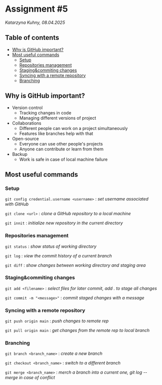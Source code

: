 # Assignment #5
*Katarzyna Kuhny, 08.04.2025*

## Table of contents
- [Why is GitHub important?](#Why-is-GitHub-important?)
- [Most useful commands](#Most-useful-commands)
  - [Setup](#Setup)
  - [Repositories management](#Repositories-management)
  - [Staging&commiting changes](#Staging&commiting-changes)
  - [Syncing with a remote repository](#Syncing-with-a-remote-repository)
  - [Branching](#Branching)

## Why is GitHub important?
+ Version control
  + Tracking changes in code
  + Managing different versions of project
+ Collaborations
  + Different people can work on a project simultaneously
  + Features like branches help with that
+ Open-source
  + Everyone can use other people's projects
  + Anyone can contribute or learn from them
+ Backup
  + Work is safe in case of local machine failure

## Most useful commands

### Setup
```git config credential.username <username>```
: *set username associated with GitHub*

```git clone <url>```
: *clone a GitHub repository to a local machine*

```git innit```
: *initialize new repository in the current directory*

### Repositories management 
```git status```
: *show status of working directory*

```git log```
: *view the commit history of a current branch*

```git diff```
: *show changes between working directory and staging area*

### Staging&commiting changes
```git add <filename>```
: *select files for later commit, add . to stage all changes*

```git commit -m "<message>"```
: *commit staged changes with a message*

### Syncing with a remote repository
```git push origin main```
: *push changes to remote rep*

```git pull origin main```
: *get changes from the remote rep to local branch*

### Branching
```git branch <branch_name>```
: *create a new branch*

```git checkout <branch_name>```
: *switch to a different branch*

```git merge <branch_name>```
: *merch a branch into a current one, git log --merge in case of conflict*

